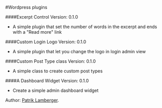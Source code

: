 #Wordpress plugins

####Excerpt Control Version: 0.1.0
- A simple plugin that set the number of words in the excerpt and ends with a "Read more" link

####Custom Login Logo Version: 0.1.0
- A simple plugin that let you change the logo in login admin view

####Custom Post Type class Version: 0.1.0
- A simple class to create custom post types

####A Dashboard Widget Version: 0.1.0
- Create a simple admin dashboard widget

Author: [Patrik Lamberger](http://patriklamberger.se/).
